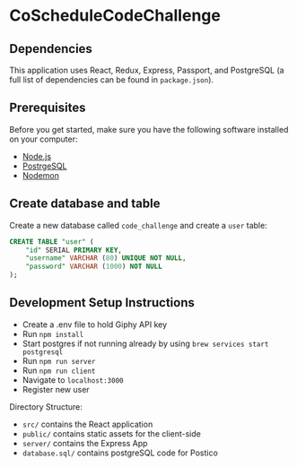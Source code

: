 # CoScheduleCodeChallenge

## Dependencies

This application uses React, Redux, Express, Passport, and PostgreSQL (a full list of dependencies can be found in `package.json`).

## Prerequisites

Before you get started, make sure you have the following software installed on your computer:

- [Node.js](https://nodejs.org/en/)
- [PostrgeSQL](https://www.postgresql.org/)
- [Nodemon](https://nodemon.io/)

## Create database and table

Create a new database called `code_challenge` and create a `user` table:

```SQL
CREATE TABLE "user" (
    "id" SERIAL PRIMARY KEY,
    "username" VARCHAR (80) UNIQUE NOT NULL,
    "password" VARCHAR (1000) NOT NULL
);
```

## Development Setup Instructions

- Create a .env file to hold Giphy API key
- Run `npm install`
- Start postgres if not running already by using `brew services start postgresql`
- Run `npm run server`
- Run `npm run client`
- Navigate to `localhost:3000`
- Register new user

Directory Structure:

- `src/` contains the React application
- `public/` contains static assets for the client-side
- `server/` contains the Express App
- `database.sql/` contains postgreSQL code for Postico
